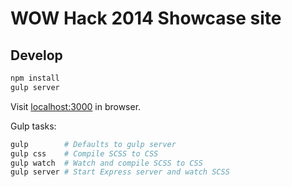 # WOW Hack 2014 Showcase site

## Develop

```bash
npm install
gulp server
```

Visit [localhost:3000](http://localhost:3000) in browser.

Gulp tasks:
```bash
gulp        # Defaults to gulp server
gulp css    # Compile SCSS to CSS
gulp watch  # Watch and compile SCSS to CSS
gulp server # Start Express server and watch SCSS
```
